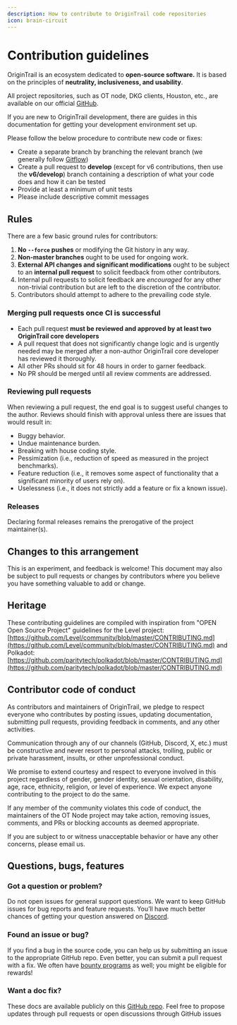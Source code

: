 ```yaml
---
description: How to contribute to OriginTrail code repositories
icon: brain-circuit
---
```


# Contribution guidelines

OriginTrail is an ecosystem dedicated to **open-source software.** It is based on the principles of **neutrality, inclusiveness, and usability**.&#x20;

All project repositories, such as OT node, DKG clients, Houston, etc., are available on our official [GitHub](https://github.com/OriginTrail).

If you are new to OriginTrail development, there are guides in this documentation for getting your development environment set up.&#x20;

Please follow the below procedure to contribute new code or fixes:&#x20;

* Create a separate branch by branching the relevant branch (we generally follow [Gitflow](https://www.atlassian.com/git/tutorials/comparing-workflows/gitflow-workflow))
* Create a pull request to **develop** (except for v6 contributions, then use the **v6/develop**) branch containing a description of what your code does and how it can be tested
* Provide at least a minimum of unit tests
* Please include descriptive commit messages

## Rules

There are a few basic ground rules for contributors:

1. **No `--force` pushes** or modifying the Git history in any way.
2. **Non-master branches** ought to be used for ongoing work.
3. **External API changes and significant modifications** ought to be subject to an **internal pull request** to solicit feedback from other contributors.
4. Internal pull requests to solicit feedback are _encouraged_ for any other non-trivial contribution but are left to the discretion of the contributor.
5. Contributors should attempt to adhere to the prevailing code style.

### Merging pull requests once CI is successful

* Each pull request **must be reviewed and approved by at least two OriginTrail core developers**
* A pull request that does not significantly change logic and is urgently needed may be merged after a non-author OriginTrail core developer has reviewed it thoroughly.
* All other PRs should sit for 48 hours in order to garner feedback.
* No PR should be merged until all review comments are addressed.

### Reviewing pull requests

When reviewing a pull request, the end goal is to suggest useful changes to the author. Reviews should finish with approval unless there are issues that would result in:

* Buggy behavior.
* Undue maintenance burden.
* Breaking with house coding style.
* Pessimization (i.e., reduction of speed as measured in the project benchmarks).
* Feature reduction (i.e., it removes some aspect of functionality that a significant minority of users rely on).
* Uselessness (i.e., it does not strictly add a feature or fix a known issue).

### Releases

Declaring formal releases remains the prerogative of the project maintainer(s).

## Changes to this arrangement

This is an experiment, and feedback is welcome! This document may also be subject to pull requests or changes by contributors where you believe you have something valuable to add or change.

## Heritage

These contributing guidelines are compiled with inspiration from "OPEN Open Source Project" guidelines for the Level project: [https://github.com/Level/community/blob/master/CONTRIBUTING.md](https://github.com/Level/community/blob/master/CONTRIBUTING.md) and Polkadot: [https://github.com/paritytech/polkadot/blob/master/CONTRIBUTING.md](https://github.com/paritytech/polkadot/blob/master/CONTRIBUTING.md)

## Contributor code of conduct

As contributors and maintainers of OriginTrail, we pledge to respect everyone who contributes by posting issues, updating documentation, submitting pull requests, providing feedback in comments, and any other activities.

Communication through any of our channels (GitHub, Discord, X, etc.) must be constructive and never resort to personal attacks, trolling, public or private harassment, insults, or other unprofessional conduct.

We promise to extend courtesy and respect to everyone involved in this project regardless of gender, gender identity, sexual orientation, disability, age, race, ethnicity, religion, or level of experience. We expect anyone contributing to the project to do the same.

If any member of the community violates this code of conduct, the maintainers of the OT Node project may take action, removing issues, comments, and PRs or blocking accounts as deemed appropriate.

If you are subject to or witness unacceptable behavior or have any other concerns, please email us.

## Questions, bugs, features

### Got a question or problem?

Do not open issues for general support questions. We want to keep GitHub issues for bug reports and feature requests. You’ll have much better chances of getting your question answered on [Discord](https://discord.gg/xCaY7hvNwD).

### Found an issue or bug?

If you find a bug in the source code, you can help us by submitting an issue to the appropriate GitHub repo. Even better, you can submit a pull request with a fix. We often have [bounty programs](broken-reference) as well; you might be eligible for rewards!

### Want a doc fix?

These docs are available publicly on this [GitHub repo](https://github.com/OriginTrail/dkg-docs). Feel free to propose updates through pull requests or open discussions through GitHub issues
